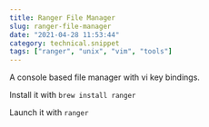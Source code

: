 ```yaml
---
title: Ranger File Manager
slug: ranger-file-manager
date: "2021-04-28 11:53:44"
category: technical.snippet
tags: ["ranger", "unix", "vim", "tools"]
---
```


A console based file manager with vi key bindings.

Install it with `brew install ranger`

Launch it with `ranger`
